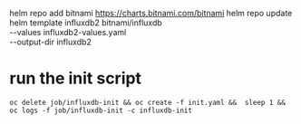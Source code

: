 helm repo add bitnami https://charts.bitnami.com/bitnami
helm repo update
helm template influxdb2 bitnami/influxdb \
  --values influxdb2-values.yaml \
  --output-dir influxdb2


# run the init script

```
oc delete job/influxdb-init && oc create -f init.yaml &&  sleep 1 && oc logs -f job/influxdb-init -c influxdb-init
```
